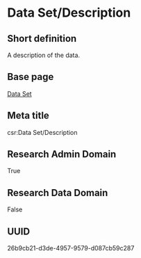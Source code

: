 # Data Set/Description
## Short definition
A description of the data.
## Base page
[Data Set](https://github.com/EuroCRIS/CASRAI-Dictionairies/blob/main/Objects/Data%20Set.md)
## Meta title
csr:Data Set/Description
## Research Admin Domain
True
## Research Data Domain
False
## UUID
26b9cb21-d3de-4957-9579-d087cb59c287

